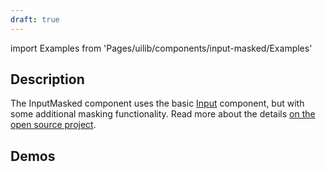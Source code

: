 ```yaml
---
draft: true
---
```


import Examples from 'Pages/uilib/components/input-masked/Examples'

## Description

The InputMasked component uses the basic [Input](/uilib/components/input) component, but with some additional masking functionality. Read more about the details [on the open source project](github.com/sanniassin/react-input-mask).

## Demos

<Examples />
